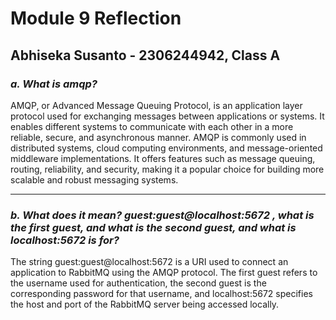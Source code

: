 # Module 9 Reflection

## Abhiseka Susanto - 2306244942, Class A

### *a. What is amqp?*

AMQP, or Advanced Message Queuing Protocol, is an application layer protocol used for exchanging messages between applications or systems. It enables different systems to communicate with each other in a more reliable, secure, and asynchronous manner. AMQP is commonly used in distributed systems, cloud computing environments, and message-oriented middleware implementations. It offers features such as message queuing, routing, reliability, and security, making it a popular choice for building more scalable and robust messaging systems.

---

### *b. What does it mean? guest:guest@localhost:5672 , what is the first guest, and what is the second guest, and what is localhost:5672 is for?*

The string guest:guest@localhost:5672 is a URI used to connect an application to RabbitMQ using the AMQP protocol. The first guest refers to the username used for authentication, the second guest is the corresponding password for that username, and localhost:5672 specifies the host and port of the RabbitMQ server being accessed locally.